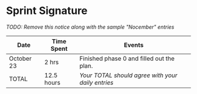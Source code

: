 # Sprint Signature

*TODO: Remove this notice along with the sample "Nocember" entries*

| Date        | Time Spent | Events
|-------------|------------|--------------------
| October 23  | 2 hrs      | Finished phase 0 and filled out the plan. 
| TOTAL       | 12.5 hours | *Your TOTAL should agree with your daily entries*
